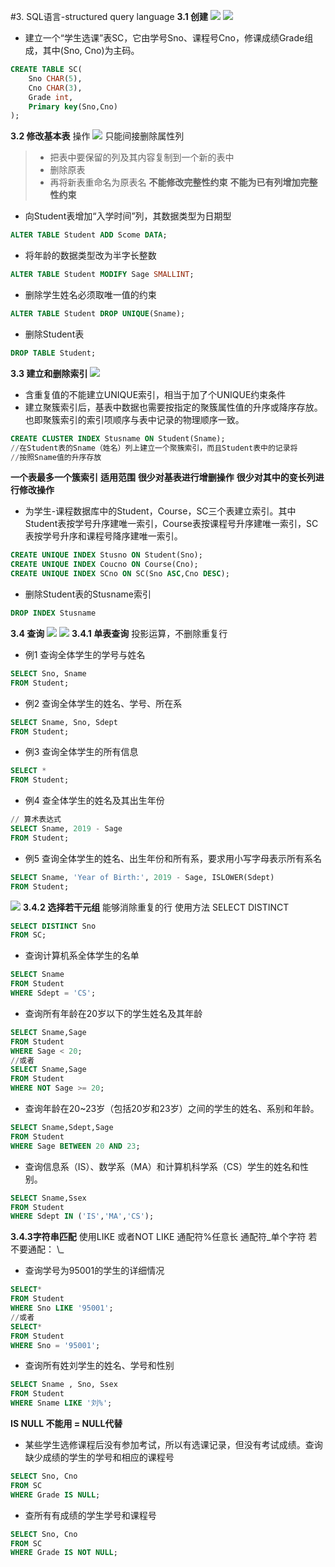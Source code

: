 #3. SQL语言-structured query language
**3.1 创建**
![](../../pics/SQL语句.png)
![](../../pics/SQL完整性约束.png)
 -  建立一个“学生选课”表SC，它由学号Sno、课程号Cno，修课成绩Grade组成，其中(Sno, Cno)为主码。
```sql
CREATE TABLE SC(
    Sno CHAR(5),
    Cno CHAR(3),
    Grade int,
    Primary key(Sno,Cno)
);
```
**3.2 修改基本表**
操作
![](../../pics/修改基本表.png)
只能间接删除属性列
> - 把表中要保留的列及其内容复制到一个新的表中
> - 删除原表
> - 再将新表重命名为原表名
>**不能修改完整性约束**
>**不能为已有列增加完整性约束**

 - 向Student表增加“入学时间”列，其数据类型为日期型
```sql
ALTER TABLE Student ADD Scome DATA;
```
 - 将年龄的数据类型改为半字长整数
```sql 
ALTER TABLE Student MODIFY Sage SMALLINT;
```
- 删除学生姓名必须取唯一值的约束
```sql
ALTER TABLE Student DROP UNIQUE(Sname);
```
- 删除Student表
```sql
DROP TABLE Student;
```
**3.3 建立和删除索引**
![](../../pics/建立索引.png)
- 含重复值的不能建立UNIQUE索引，相当于加了个UNIQUE约束条件
- 建立聚簇索引后，基表中数据也需要按指定的聚簇属性值的升序或降序存放。也即聚簇索引的索引项顺序与表中记录的物理顺序一致。
```sql
CREATE CLUSTER INDEX Stusname ON Student(Sname);
//在Student表的Sname（姓名）列上建立一个聚簇索引，而且Student表中的记录将
//按照Sname值的升序存放 

```
**一个表最多一个簇索引**
**适用范围**
**很少对基表进行增删操作**
**很少对其中的变长列进行修改操作**

- 为学生-课程数据库中的Student，Course，SC三个表建立索引。其中Student表按学号升序建唯一索引，Course表按课程号升序建唯一索引，SC表按学号升序和课程号降序建唯一索引。
```sql
CREATE UNIQUE INDEX Stusno ON Student(Sno);
CREATE UNIQUE INDEX Coucno ON Course(Cno);
CREATE UNIQUE INDEX SCno ON SC(Sno ASC,Cno DESC);
```
- 删除Student表的Stusname索引
```sql
DROP INDEX Stusname
```
**3.4 查询**
![](../../pics/查询.png)
![](../../pics/查询2.png)
**3.4.1 单表查询**
投影运算，不删除重复行
- 例1 查询全体学生的学号与姓名
```sql
SELECT Sno, Sname
FROM Student;
```
- 例2 查询全体学生的姓名、学号、所在系
```sql
SELECT Sname, Sno, Sdept
FROM Student;
```
- 例3 查询全体学生的所有信息
```sql
SELECT *
FROM Student;
```
- 例4 查全体学生的姓名及其出生年份
```sql
// 算术表达式
SELECT Sname, 2019 - Sage
FROM Student;
```
- 例5 查询全体学生的姓名、出生年份和所有系，要求用小写字母表示所有系名
```sql
SELECT Sname, 'Year of Birth:', 2019 - Sage, ISLOWER(Sdept)
FROM Student;
```
![](../../pics/例5.png)
**3.4.2 选择若干元组**
能够消除重复的行
使用方法 SELECT DISTINCT
```sql
SELECT DISTINCT Sno
FROM SC;
```
- 查询计算机系全体学生的名单
```sql
SELECT Sname
FROM Student
WHERE Sdept = 'CS';
```
- 查询所有年龄在20岁以下的学生姓名及其年龄
```sql
SELECT Sname,Sage
FROM Student
WHERE Sage < 20;
//或者
SELECT Sname,Sage
FROM Student
WHERE NOT Sage >= 20;
```
- 查询年龄在20~23岁（包括20岁和23岁）之间的学生的姓名、系别和年龄。
```sql
SELECT Sname,Sdept,Sage
FROM Student
WHERE Sage BETWEEN 20 AND 23;
```
- 查询信息系（IS）、数学系（MA）和计算机科学系（CS）学生的姓名和性别。
```sql 
SELECT Sname,Ssex
FROM Student
WHERE Sdept IN ('IS','MA','CS');
```
**3.4.3字符串匹配**
使用LIKE 或者NOT LIKE
通配符%任意长
通配符_单个字符
若不要通配：   \\_
- 查询学号为95001的学生的详细情况
```sql
SELECT*
FROM Student
WHERE Sno LIKE '95001';
//或者
SELECT*
FROM Student
WHERE Sno = '95001';
```
- 查询所有姓刘学生的姓名、学号和性别
```sql
SELECT Sname , Sno, Ssex
FROM Student
WHERE Sname LIKE '刘%';
```
**IS NULL 不能用 = NULL代替**
- 某些学生选修课程后没有参加考试，所以有选课记录，但没有考试成绩。查询缺少成绩的学生的学号和相应的课程号
```sql
SELECT Sno, Cno
FROM SC
WHERE Grade IS NULL;
```
- 查所有有成绩的学生学号和课程号
```sql
SELECT Sno, Cno
FROM SC
WHERE Grade IS NOT NULL;
```





